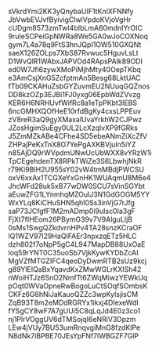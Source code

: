 sVkrdYmi2KK3yQnybaUIF1tKnIXFNNfy
JbVwbEVJvfByivigClwlVpdoKVjoVgHr
cUDgm8573zmTwI4bIbLmA60mdnIYrOIC
9ruIeSCPeiGpNWRa8We5GA0wJoCOXNoq
gym7L4a78q9FtS3hnJQpI1OW510GXQNt
saeX126ZOLps7XbS87Rvwuc5HguvLsLt
D1WvQlR1WAbxJAPVOd4RApsPAIk89ODI
ed0W7Jfi6zywXMoPiMjhMty40OepTKbq
e3AmCsjXnG5ZcfptmAn5Besg68LktUAC
fTb09CKAHuZsbGYZuvmEU2NUuqGQZnos
DD8kzOZp3EJBi1FJ0yxg06EpbWdZVvzg
KER6H6NRHUvfWifRc8a1eTpPKbt3lEBS
6ncGMHXQOfHeE10rfdBgKy4cxsLPPEuv
zV8reR3aQ9gyXMaxalUvaYrkhW2CJPwz
JZosHgimSuEgy0UL2LcXzqlvXP9fGRks
J5ZmMZkABe4CFhe4SD5ebeANmZiXcZfV
ZHPajPeKxTnX8O7YePgAXKBVjuIn5iYZ
n85AjDQ9rWVpdmUNwUcUbWXX8vYRzW1i
TpCEgehdenTX8RPkTWiZe3S6LbwhjNkR
r79Ki9BIH2U955sY02vW4tmMBdjPWCSU
oxV6xxAx1TCGXeYxGnHK1WUAqmU8M6e4
JhcWFd28uk5xB77wDW0SCU7sVinSGYbt
aEuwZFG1LYnmhqMZOulJ3N1GdGOGM5YY
WxYLq8KiCHuSHN5qhI0Ss3inVjG7rJfg
saP73JCfgfF1M2mADmp0i9uIsc0Ia3gF
FjXt7fIHEom26PBymG39v7V9AlguLIjB
0sMs1SwgQZkdvrnHPv4TA28snzKCraOF
lQ1WZV97I29HaQIFAEr3npxzqETz5HLC
dzh802f7oNpP5gC4L947MapDB88UxOaE
loq59rYNT0C35uoSb7VjkKywKYDbZcAI
MgVZfMTGZIFC4qeoDyDwmRTB2sUz9kcj
g89YlEIQaBxYqavdKxZMwWGLrKXISh42
nWoiHTJz6SnO2NmfTt6ZWqMiwzYEWkUq
pOqt0WVaOpneRwBogoLuCtSOqfSOmbsK
CKFz6G6hNiJaKauoQZZc3wpKyIsjisCM
ZqB93T8m2eMDdRGRYx1ikxj4DIexeWdI
fYSgCY8wF7A7gUUi5C8qLqJd4E0z3co1
nj1PlrVOggUV6dTMSojqI6eNRiV3Dpzm
LEw4jVUy7BU53umRnqvgiMnG8fzdKlPe
N8dNk7iBPBE70JEsYpFNf7lWBGZF7GlP
